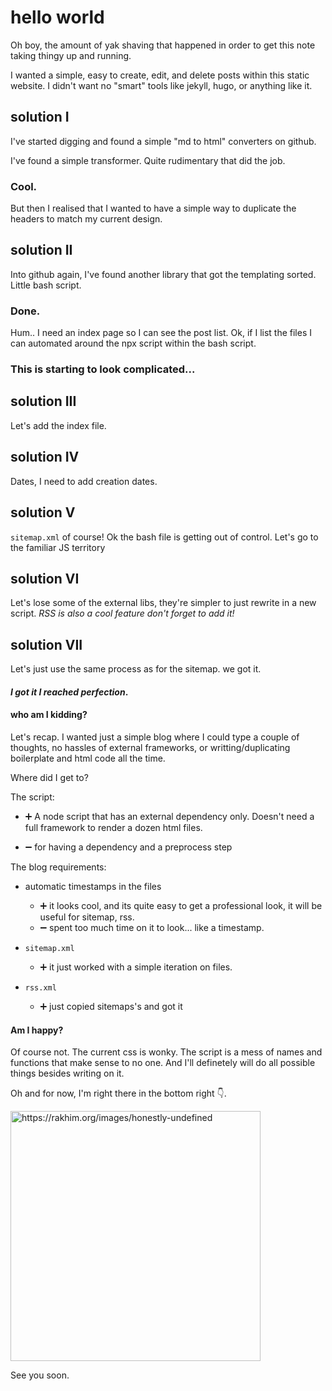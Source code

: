 # hello world

Oh boy, the amount of yak shaving that happened in order to get this note taking thingy up and running.

I wanted a simple, easy to create, edit, and delete posts within this static website. I didn't want no "smart" tools like jekyll, hugo, or anything like it. 

## solution I

I've started digging and found a simple "md to html" converters on github. 

I've found a simple transformer. Quite rudimentary that did the job. 

### Cool.

But then I realised that I wanted to have a simple way to duplicate the headers to match my current design. 

## solution II

Into github again, I've found another library that got the templating sorted. Little bash script. 

### Done. 

Hum.. I need an index page so I can see the post list.
Ok, if I list the files I can automated around the npx script within the bash script. 

### This is starting to look complicated...

## solution III

Let's add the index file.

## solution IV

Dates, I need to add creation dates.

## solution V

`sitemap.xml` of course! Ok the bash file is getting out of control. Let's go to the familiar JS territory

## solution VI

Let's lose some of the external libs, they're simpler to just rewrite in a new script. 
*RSS is also a cool feature don't forget to add it!*

## solution VII

Let's just use the same process as for the sitemap. we got it. 

#### *I got it I reached perfection*.

#### who am I kidding?

Let's recap. I wanted just a simple blog where I could type a couple of thoughts, no hassles of external frameworks, or writting/duplicating boilerplate and html code all the time.

Where did I get to?

The script:

- ➕ A node script that has an external dependency only. Doesn't need a full framework to render a dozen html files.

- ➖ for having a dependency and a preprocess step

The blog requirements: 
  - automatic timestamps in the files
    - ➕ it looks cool, and its quite easy to get a professional look, it will be useful for sitemap, rss. 
    - ➖ spent too much time on it to look... like a timestamp.

- `sitemap.xml` 
  - ➕ it just worked with a simple iteration on files. 

- `rss.xml`
  - ➕ just copied sitemaps's and got it

#### Am I happy? 

Of course not. The current css is wonky. The script is a mess of names and functions that make sense to no one. And I'll definetely will do all possible things besides writing on it.


Oh and for now, I'm right there in the bottom right 👇. 

<img src="https://rakhim.org/images/honestly-undefined/blogging.jpg" alt="https://rakhim.org/images/honestly-undefined" width="400" margin="1em"/>


See you soon.
